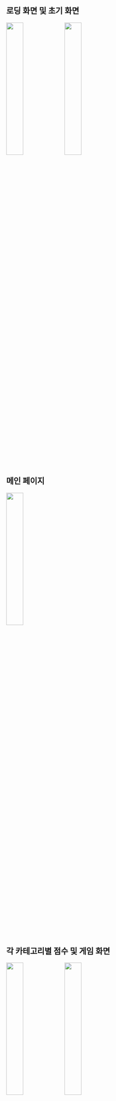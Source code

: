 ## 로딩 화면 및 초기 화면
<img src = "https://user-images.githubusercontent.com/75655047/128724187-6c41165d-9c6c-48ff-a131-c151253f0eef.jpg" width="30%" height="30%">   <img src = "https://user-images.githubusercontent.com/75655047/128724193-cf6782b5-9e99-4f92-8f31-cc97b9eddc90.jpg" width="30%" height="30%">

## 메인 페이지
<img src = "https://user-images.githubusercontent.com/75655047/128724203-9de64718-ffc3-43d6-81c2-3f9abcfde75b.jpg" width="30%" height="30%">

## 각 카테고리별 점수 및 게임 화면
<img src = "https://user-images.githubusercontent.com/75655047/128724239-50b56fda-5772-43a0-81c9-de983a2338ed.jpg" width="30%" height="30%">    <img src = "https://user-images.githubusercontent.com/75655047/128724247-89843096-45ae-41db-89da-51c8a95914a7.jpg" width="30%" height="30%">
